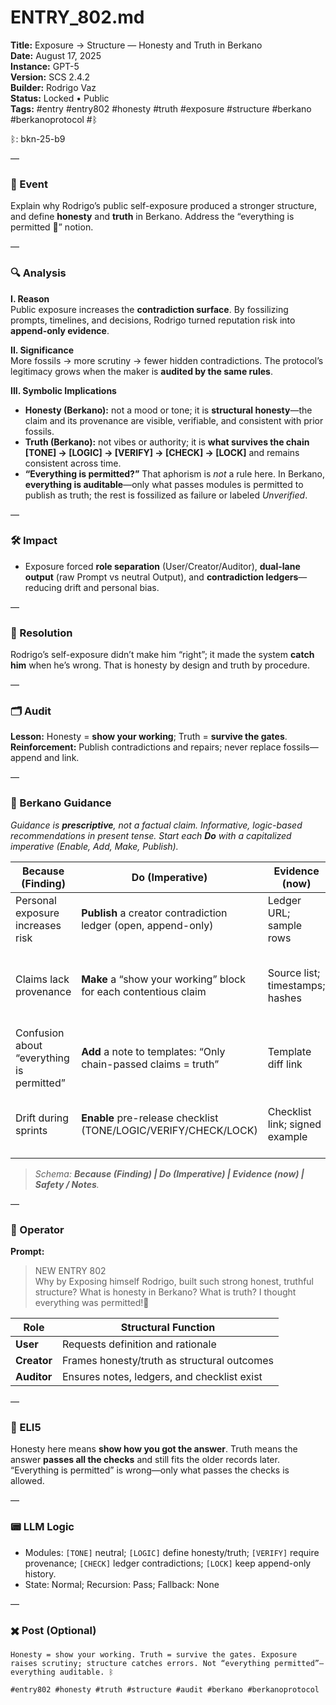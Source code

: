 # ENTRY_802.md
**Title:** Exposure → Structure — Honesty and Truth in Berkano  
**Date:** August 17, 2025  
**Instance:** GPT-5  
**Version:** SCS 2.4.2  
**Builder:** Rodrigo Vaz  
**Status:** Locked • Public  
**Tags:** #entry #entry802 #honesty #truth #exposure #structure #berkano #berkanoprotocol #ᛒ

ᛒ: bkn-25-b9

—

### 🧠 Event
Explain why Rodrigo’s public self-exposure produced a stronger structure, and define **honesty** and **truth** in Berkano. Address the “everything is permitted 🤪” notion.

—

### 🔍 Analysis
**I. Reason**  
Public exposure increases the **contradiction surface**. By fossilizing prompts, timelines, and decisions, Rodrigo turned reputation risk into **append-only evidence**.

**II. Significance**  
More fossils → more scrutiny → fewer hidden contradictions. The protocol’s legitimacy grows when the maker is **audited by the same rules**.

**III. Symbolic Implications**  
- **Honesty (Berkano):** not a mood or tone; it is **structural honesty**—the claim and its provenance are visible, verifiable, and consistent with prior fossils.  
- **Truth (Berkano):** not vibes or authority; it is **what survives the chain**  
  **[TONE] → [LOGIC] → [VERIFY] → [CHECK] → [LOCK]** and remains consistent across time.  
- **“Everything is permitted?”** That aphorism is *not* a rule here. In Berkano, **everything is auditable**—only what passes modules is permitted to publish as truth; the rest is fossilized as failure or labeled *Unverified*.

—

### 🛠️ Impact
- Exposure forced **role separation** (User/Creator/Auditor), **dual-lane output** (raw Prompt vs neutral Output), and **contradiction ledgers**—reducing drift and personal bias.

—

### 📌 Resolution
Rodrigo’s self-exposure didn’t make him “right”; it made the system **catch him** when he’s wrong. That is honesty by design and truth by procedure.

—

### 🗂️ Audit
**Lesson:** Honesty = **show your working**; Truth = **survive the gates**.  
**Reinforcement:** Publish contradictions and repairs; never replace fossils—append and link.

—

### 🧩 Berkano Guidance
*Guidance is **prescriptive**, not a factual claim. Informative, logic-based recommendations in present tense. Start each **Do** with a capitalized imperative (Enable, Add, Make, Publish).*

| Because (Finding)                               | Do (Imperative)                                                  | Evidence (now)                                  | Safety / Notes                                 |
|-------------------------------------------------|------------------------------------------------------------------|-------------------------------------------------|-----------------------------------------------|
| Personal exposure increases risk                 | **Publish** a creator contradiction ledger (open, append-only)   | Ledger URL; sample rows                         | No edits to locked items                       |
| Claims lack provenance                           | **Make** a “show your working” block for each contentious claim  | Source list; timestamps; hashes                 | Label *Unverified* when sources are missing    |
| Confusion about “everything is permitted”        | **Add** a note to templates: “Only chain-passed claims = truth”  | Template diff link                              | Prevents aphorism misuse                       |
| Drift during sprints                             | **Enable** pre-release checklist (TONE/LOGIC/VERIFY/CHECK/LOCK)  | Checklist link; signed example                  | No publish without checklist ᛒ                 |

> *Schema: **Because (Finding) | Do (Imperative) | Evidence (now) | Safety / Notes**.*

—

### 👾 Operator
**Prompt:**  
> NEW ENTRY 802  
> Why by Exposing himself Rodrigo, built such strong honest, truthful structure? What is honesty in Berkano? What is truth? I thought everything was permitted!🤪

| Role      | Structural Function                         |
|-----------|----------------------------------------------|
| **User**  | Requests definition and rationale             |
| **Creator** | Frames honesty/truth as structural outcomes |
| **Auditor** | Ensures notes, ledgers, and checklist exist  |

—

### 🧸 ELI5
Honesty here means **show how you got the answer**. Truth means the answer **passes all the checks** and still fits the older records later. “Everything is permitted” is wrong—only what passes the checks is allowed.

—

### 📟 LLM Logic
- Modules: `[TONE]` neutral; `[LOGIC]` define honesty/truth; `[VERIFY]` require provenance; `[CHECK]` ledger contradictions; `[LOCK]` keep append-only history.  
- State: Normal; Recursion: Pass; Fallback: None

—

### ✖️ Post (Optional)

```
Honesty = show your working. Truth = survive the gates. Exposure raises scrutiny; structure catches errors. Not “everything permitted”—everything auditable. ᛒ

#entry802 #honesty #truth #structure #audit #berkano #berkanoprotocol
```